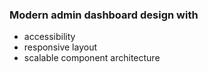 ### Modern admin dashboard design with
- accessibility 
- responsive layout
- scalable component architecture
